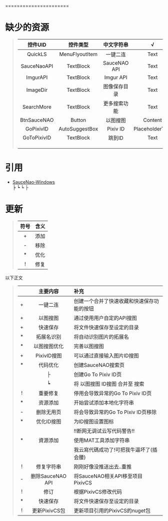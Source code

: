 ======================  
# 缺少的资源  
>| 控件UID | 控件类型 | 中文字符串 | √ |
>|:-:|:-:|:-:|:-:|
>| QuickLS | MenuFlyoutItem | 一键二连  | Text
>| SauceNaoAPI | TextBlock | SauceNAO API | Text
>| ImgurAPI | TextBlock | Imgur API | Text
>| ImageDir | TextBlock | 图像保存目录 | Text
>| SearchMore | TextBlock | 更多搜索功能 | Text
>| BtnSauceNAO | Button | 以图搜图 | Content
>| GoPixivID | AutoSuggestBox | Pixiv ID | PlaceholderText
>| GoToPixivID | TextBlock | 跳到ID | Text
>|  |  |  |
>|  |  |  |
>|  |  |  |
# 引用  
* [SauceNao-Windows](https://github.com/RoxasShadow/SauceNao-Windows)  
╞ ┕ ╘ ├
# 更新
> |符号|含义|
> |:-:|:-:|
> +|添加
> -|移除
> *|优化
> !|修复

以下正文
>|  | 主要内容 | 补充 |
>|:-:|:-:|:-|
>+| 一键二连|创建一个合并了快速收藏和快速保存功能的按钮
>+| 以图搜图|通过使用用户自定的API搜图
>+| 快速保存|将文件快速保存至设定的目录  
>*| 拓展名识别|将自动识别图片的拓展名
>*| 以图搜图优化  |完善以图搜图  
>+| PixivID搜图 |可以通过直接输入图片ID搜图 
>*| 代码优化 | 创建SauceNAO搜索页  
>|| ├ | 创建Go To Pixiv ID页  
>|| ┕| 将 以图搜图 ID搜图 合并至 搜索  
>!|重要修复|停用会导致异常的Go To Pixiv ID页
>*|资源添加|开始尝试添加本地化字符串
>-|删除无用页|将会导致异常的Go To Pixiv ID页移除
>*|优化ID搜图|为ID搜图设置图标
>|||!!断网无调试云写代码警告!!
>*|資源添加|使用MAT工具添加字符串
>|||我云寫代碼成功了!可把我牛逼坏了(插会腰)
>!|修复字符串|刚刚好像没推送出去..重推
>-|删除SauceNAO API|将SauceNAO相关API移至项目PixivCS
>!|修订|根据PixivCS修改代码
>*|快速保存|将文件快速保存至设定的目录
>!|更新PixivCS包|更新项目引用的PixivCS的nuget包